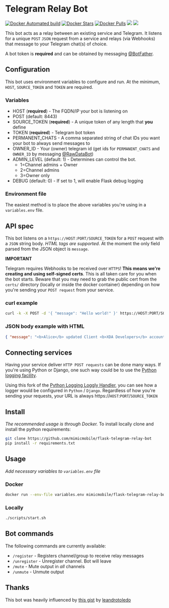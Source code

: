 # Telegram Relay Bot

[![Docker Automated build](https://img.shields.io/docker/automated/mimicmobile/flask-telegram-relay-bot.svg)](https://hub.docker.com/r/mimicmobile/flask-telegram-relay-bot/)
[![Docker Stars](https://img.shields.io/docker/stars/mimicmobile/flask-telegram-relay-bot.svg)](https://hub.docker.com/r/mimicmobile/flask-telegram-relay-bot/)
[![Docker Pulls](https://img.shields.io/docker/pulls/mimicmobile/flask-telegram-relay-bot.svg)](https://hub.docker.com/r/mimicmobile/flask-telegram-relay-bot/)
[![](https://images.microbadger.com/badges/image/mimicmobile/flask-telegram-relay-bot.svg)](https://microbadger.com/images/mimicmobile/flask-telegram-relay-bot "Get your own image badge on microbadger.com")
[![](https://images.microbadger.com/badges/commit/mimicmobile/flask-telegram-relay-bot.svg)](https://microbadger.com/images/mimicmobile/flask-telegram-relay-bot "Get your own commit badge on microbadger.com")

This bot acts as a relay between an existing service and Telegram.  It listens for a unique `POST` `JSON` request from a service and relays (via Webhooks) that message to your Telegram chat(s) of choice.

A bot token is **required** and can be obtained by messaging [@BotFather](https://telegram.me/BotFather).

## Configuration
This bot uses environment variables to configure and run.  At the minimum, `HOST`, `SOURCE_TOKEN` and `TOKEN` are required.

### Variables
* HOST (**required**) - The FQDN/IP your bot is listening on
* POST (default: 8443)
* SOURCE_TOKEN (**required**) - A unique token of any length that **you** define
* TOKEN (**required**) - Telegram bot token
* PERMANENT_CHATS - A comma separated string of chat IDs you want your bot to always send messages to
* OWNER_ID - Your (owner) telegram id (get ids for `PERMANENT_CHATS` and `OWNER_ID` by messaging [@RawDataBot](https://telegram.me/RawDataBot))
* ADMIN_LEVEL (default: 1) - Determines can control the bot.
  * 1=Channel admins + Owner
  * 2=Channel admins
  * 3=Owner only
* DEBUG (default: 0) - If set to 1, will enable Flask debug logging

### Environment file
The easiest method is to place the above variables you're using in a `variables.env` file.

## API spec
This bot listens on a `https://HOST:PORT/SOURCE_TOKEN` for a `POST` request with a `JSON` string body.  _HTML tags are supported_.
At the moment the only field parsed from the JSON object is `message`.

**IMPORTANT**
 
   Telegram requires Webhooks to be received over `HTTPS`! **This means we're creating and using self-signed certs**.  This is all taken care for you when the bot starts.  Beware that you may need to grab the public cert from the `certs/` directory (locally or inside the docker container) depending on how you're sending your `POST request` from your service.

### curl example
```bash
curl -k -X POST -d '{ "message": "Hello world!" }' https://HOST:PORT/SOURCE_TOKEN
```
### JSON body example with HTML
```json
{ "message": "<b>Alice</b> updated Client <b>XDA Developers</b> account permissions: <code>ADDRESS</code>" }
```

## Connecting services
Having your service deliver `HTTP POST requests` can be done many ways.  If you're using Python or Django, one such way could be to use the [Python logging facility](https://docs.python.org/3/library/logging.html).

Using this fork of the [Python Logging Loggly Handler](https://github.com/mimicmobile/loggly-python-handler), you can see how a logger would be configured in `Python` / `Django`.
Regardless of how you're sending your requests, your URL is always https://`HOST`:`PORT`/`SOURCE_TOKEN`

## Install
_The recommended usage is through Docker._  To install locally clone and install the python requirements:
```bash
git clone https://github.com/mimicmobile/flask-telegram-relay-bot
pip install -r requirements.txt
```

## Usage
*Add necessary variables to `variables.env` file*
### Docker
```bash
docker run --env-file variables.env mimicmobile/flask-telegram-relay-bot
```
### Locally
```bash
./scripts/start.sh
```

## Bot commands
The following commands are currently available:
* `/register` - Registers channel/group to receive relay messages
* `/unregister` - Unregister channel.  Bot will leave
* `/mute` - Mute output in _all_ channels
* `/unmute` - Unmute output

## Thanks
This bot was heavily influenced by [this gist](https://gist.github.com/leandrotoledo/4e9362acdc5db33ae16c) by [leandrotoledo](https://github.com/leandrotoledo)
